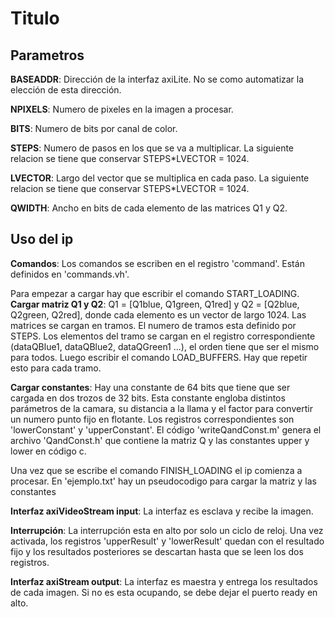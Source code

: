 # Titulo

## Parametros

**BASEADDR**:	Dirección de la interfaz axiLite. No se como automatizar la elección de esta dirección.

**NPIXELS**:	Numero de pixeles en la imagen a procesar.

**BITS**:	Numero de bits por canal de color.

**STEPS**:	Numero de pasos en los que se va a multiplicar. La siguiente relacion se tiene que conservar STEPS*LVECTOR = 1024.

**LVECTOR**:	Largo del vector que se multiplica en cada paso. La siguiente relacion se tiene que  conservar STEPS*LVECTOR = 1024.

**QWIDTH**:	Ancho en bits de cada elemento de las matrices Q1 y Q2.

## Uso del ip

**Comandos**: Los comandos se escriben en el registro 'command'. Están definidos en 'commands.vh'.

Para empezar a cargar hay que escribir el comando START_LOADING.
**Cargar matriz Q1 y Q2**: Q1 = [Q1blue, Q1green, Q1red] y  Q2 = [Q2blue, Q2green, Q2red], donde cada elemento es un vector de largo 1024. Las matrices se cargan en tramos. El numero de tramos esta definido por STEPS. Los elementos del tramo se cargan en el registro correspondiente (dataQBlue1, dataQBlue2, dataQGreen1 ...), el orden tiene que ser el mismo para todos. Luego escribir el comando LOAD_BUFFERS. Hay que repetir esto para cada tramo.

**Cargar constantes**: Hay una constante de 64 bits que tiene que ser cargada en dos trozos de 32 bits. Esta constante engloba distintos parámetros de la camara, su distancia a la llama y el factor para convertir un numero punto fijo en flotante. Los registros correspondientes son  'lowerConstant' y 'upperConstant'. El código  'writeQandConst.m' genera el archivo 'QandConst.h' que contiene la matriz Q y las constantes upper y lower en código c.

Una vez que se escribe el comando FINISH_LOADING el ip comienza a procesar.
En 'ejemplo.txt' hay un pseudocodigo para cargar la matriz y las constantes

**Interfaz axiVideoStream input**: La interfaz es esclava y recibe la imagen.

**Interrupción**: La interrupción esta en alto por solo un ciclo de reloj. Una vez activada, los registros 'upperResult' y 'lowerResult' quedan con el resultado fijo y los resultados posteriores se descartan hasta que se leen los dos registros.

**Interfaz axiStream output**: La interfaz es maestra y entrega los resultados de cada imagen. Si no es esta ocupando, se debe dejar el puerto ready en alto.


